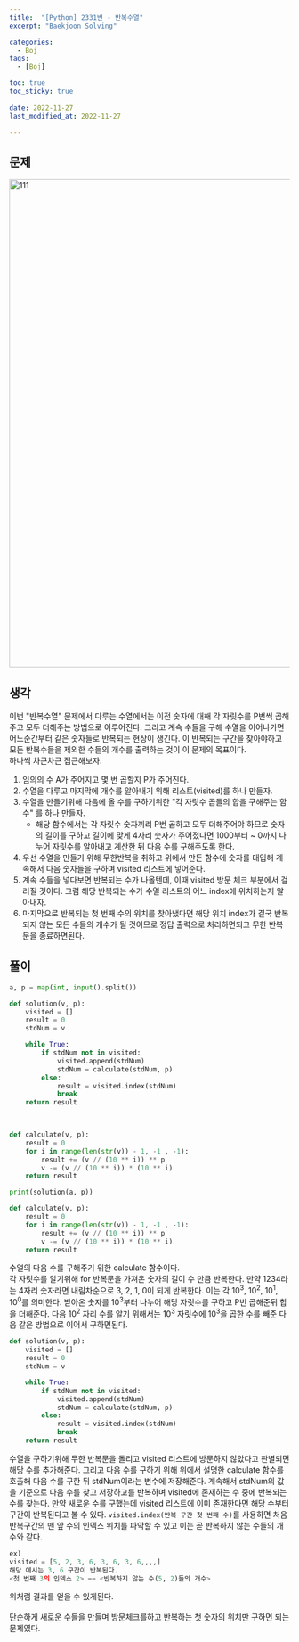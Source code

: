 ```yaml
---
title:  "[Python] 2331번 - 반복수열" 
excerpt: "Baekjoon Solving"

categories:
  - Boj
tags:
  - [Boj]

toc: true
toc_sticky: true
 
date: 2022-11-27
last_modified_at: 2022-11-27

---
```



## 문제
<img width="876" alt="111" src="https://user-images.githubusercontent.com/67769404/204137941-a3988e08-b8a8-4ddb-92a1-91fa4b5381f1.png">

## 생각
이번 "반복수열" 문제에서 다루는 수열에서는 이전 숫자에 대해 각 자릿수를 P번씩 곱해주고 모두 더해주는 방법으로 이루어진다. 그리고 계속 수들을 구해 수열을 이어나가면 어느순간부터 같은 숫자들로 반복되는 현상이 생긴다. 이 반복되는 구간을 찾아야하고 모든 반복수들을 제외한 수들의 개수를 출력하는 것이 이 문제의 목표이다.<br>
하나씩 차근차근 접근해보자.<br>
1. 임의의 수 A가 주어지고 몇 번 곱할지 P가 주어진다.
2. 수열을 다루고 마지막에 개수를 알아내기 위해 리스트(visited)를 하나 만들자.
3. 수열을 만들기위해 다음에 올 수를 구하기위한 "각 자릿수 곱들의 합을 구해주는 함수" 를 하나 만들자.
    -  해당 함수에서는 각 자릿수 숫자끼리 P번 곱하고 모두 더해주어야 하므로 숫자의 길이를 구하고 길이에 맞게 4자리 숫자가 주어졌다면 1000부터 ~ 0까지 나누어 자릿수를 알아내고 계산한 뒤 다음 수를 구해주도록 한다.
4. 우선 수열을 만들기 위해 무한반복을 취하고 위에서 만든 함수에 숫자를 대입해 계속해서 다음 숫자들을 구하며 visited 리스트에 넣어준다.
5. 계속 수들을 넣다보면 반복되는 수가 나올텐데, 이때 visited 방문 체크 부분에서 걸러질 것이다. 그럼 해당 반복되는 수가 수열 리스트의 어느 index에 위치하는지 알아내자.
6. 마지막으로 반복되는 첫 번째 수의 위치를 찾아냈다면 해당 위치 index가 결국 반복되지 않는 모든 수들의 개수가 될 것이므로 정답 출력으로 처리하면되고 무한 반복문을 종료하면된다.

## 풀이
```python
a, p = map(int, input().split())

def solution(v, p):
    visited = []
    result = 0
    stdNum = v

    while True:
        if stdNum not in visited:
            visited.append(stdNum)
            stdNum = calculate(stdNum, p)
        else:
            result = visited.index(stdNum)
            break
    return result
        


def calculate(v, p):
    result = 0
    for i in range(len(str(v)) - 1, -1 , -1):
        result += (v // (10 ** i)) ** p
        v -= (v // (10 ** i)) * (10 ** i)
    return result

print(solution(a, p))
```

```python
def calculate(v, p):
    result = 0
    for i in range(len(str(v)) - 1, -1 , -1):
        result += (v // (10 ** i)) ** p
        v -= (v // (10 ** i)) * (10 ** i)
    return result
```
수얼의 다음 수를 구해주기 위한 calculate 함수이다.<br>
각 자릿수를 알기위해 for 반복문을 가져온 숫자의 길이 수 만큼 반복한다. 만약 1234라는 4자리 숫자라면 내림차순으로 3, 2, 1, 0이 되게 반복한다. 이는 각 10<sup>3</sup>, 10<sup>2</sup>, 10<sup>1</sup>, 10<sup>0</sup>를 의미한다. 받아온 숫자를 10<sup>3</sup>부터 나누어 해당 자릿수를 구하고 P번 곱해준뒤 합을 더해준다. 다음 10<sup>2</sup> 자리 수를 알기 위해서는 10<sup>3</sup> 자릿수에 10<sup>3</sup>을 곱한 수를 빼준 다음 같은 방법으로 이어서 구하면된다.

```python
def solution(v, p):
    visited = []
    result = 0
    stdNum = v

    while True:
        if stdNum not in visited:
            visited.append(stdNum)
            stdNum = calculate(stdNum, p)
        else:
            result = visited.index(stdNum)
            break
    return result

```
수열을 구하기위해 무한 반복문을 돌리고 visited 리스트에 방문하지 않았다고 판별되면 해당 수를 추가해준다. 그리고 다음 수를 구하기 위해 위에서 설명한 calculate 함수를 호출해 다음 수를 구한 뒤 stdNum이라는 변수에 저장해준다. 계속해서 stdNum의 값을 기준으로 다음 수를 찾고 저장하고를 반복하며 visited에 존재하는 수 중에 반복되는 수를 찾는다. 만약 새로운 수를 구했는데 visited 리스트에 이미 존재한다면 해당 수부터 구간이 반복된다고 볼 수 있다. `visited.index(반복 구간 첫 번째 수)`를 사용하면 처음 반복구간의 맨 앞 수의 인덱스 위치를 파악할 수 있고 이는 곧 반복하지 않는 수들의 개수와 같다.<br>
```python
ex)
visited = [5, 2, 3, 6, 3, 6, 3, 6,,,,]
해당 예시는 3, 6 구간이 반복된다.
<첫 번째 3의 인덱스 2> == <반복하지 않는 수(5, 2)들의 개수>
```
위처럼 결과를 얻을 수 있게된다.<br>
<br>
단순하게 새로운 수들을 만들며 방문체크를하고 반복하는 첫 숫자의 위치만 구하면 되는 문제였다.